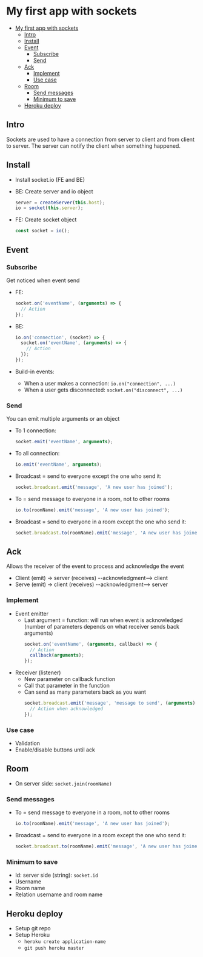 # My first app with sockets

- [My first app with sockets](#my-first-app-with-sockets)
  - [Intro](#intro)
  - [Install](#install)
  - [Event](#event)
    - [Subscribe](#subscribe)
    - [Send](#send)
  - [Ack](#ack)
    - [Implement](#implement)
    - [Use case](#use-case)
  - [Room](#room)
    - [Send messages](#send-messages)
    - [Minimum to save](#minimum-to-save)
  - [Heroku deploy](#heroku-deploy)

## Intro

Sockets are used to have a connection from server to client and from client to server. The server can notify the client when something happened.

## Install

- Install socket.io (FE and BE)
- BE: Create server and io object

  ```ts
  server = createServer(this.host);
  io = socket(this.server);
  ```

- FE: Create socket object
  ```ts
  const socket = io();
  ```

## Event

### Subscribe

Get noticed when event send

- FE:
  ```ts
  socket.on('eventName', (arguments) => {
    // Action
  });
  ```
- BE:

  ```ts
  io.on('connection', (socket) => {
    socket.on('eventName', (arguments) => {
      // Action
    });
  });
  ```

- Build-in events:
  - When a user makes a connection: `io.on("connection", ...)`
  - When a user gets disconnected: `socket.on("disconnect", ...)`

### Send

You can emit multiple arguments or an object

- To 1 connection:

  ```ts
  socket.emit('eventName', arguments);
  ```

- To all connection:

  ```ts
  io.emit('eventName', arguments);
  ```

- Broadcast = send to everyone except the one who send it:

  ```ts
  socket.broadcast.emit('message', 'A new user has joined');
  ```

- To = send message to everyone in a room, not to other rooms

  ```ts
  io.to(roomName).emit('message', 'A new user has joined');
  ```

- Broadcast = send to everyone in a room except the one who send it:
  ```ts
  socket.broadcast.to(roomName).emit('message', 'A new user has joined');
  ```

## Ack

Allows the receiver of the event to process and acknowledge the event

- Client (emit) -> server (receives) --acknowledgment--> client
- Serve (emit) -> client (receives) --acknowledgment--> server

### Implement

- Event emitter
  - Last argument = function: will run when event is acknowledged (number of parameters depends on what receiver sends back arguments)
    ```ts
    socket.on('eventName', (arguments, callback) => {
      // Action
      callback(arguments);
    });
    ```
- Receiver (listener)
  - New parameter on callback function
  - Call that parameter in the function
  - Can send as many parameters back as you want
    ```ts
    socket.broadcast.emit('message', 'message to send', (arguments) => {
      // Action when acknowledged
    });
    ```

### Use case

- Validation
- Enable/disable buttons until ack

## Room

- On server side: `socket.join(roomName)`

### Send messages

- To = send message to everyone in a room, not to other rooms

  ```ts
  io.to(roomName).emit('message', 'A new user has joined');
  ```

- Broadcast = send to everyone in a room except the one who send it:
  ```ts
  socket.broadcast.to(roomName).emit('message', 'A new user has joined');
  ```

### Minimum to save

- Id: server side (string): `socket.id`
- Username
- Room name
- Relation username and room name

## Heroku deploy

- Setup git repo
- Setup Heroku
  - `heroku create application-name`
  - `git push heroku master`
